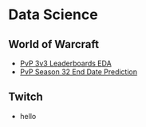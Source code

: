 # Data Science
## World of Warcraft
* [PvP 3v3 Leaderboards EDA](https://github.com/trollmannen/Data-Science/blob/main/WoW-PvP-3v3-Leaderboards-EDA.ipynb)
* [PvP Season 32 End Date Prediction](https://github.com/trollmannen/Data-Science/blob/main/WoW-PvP-Season-32-End-Date-Prediction.ipynb)
## Twitch
* hello
